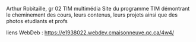 Arthur Robitaille, gr 02
TIM multimédia
Site du programme TIM démontrant le cheminement des cours, leurs contenus, leurs projets ainsi que des photos etudiants et profs

liens WebDeb : https://e1938022.webdev.cmaisonneuve.qc.ca/4w4/